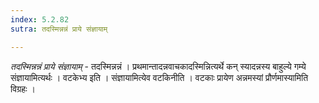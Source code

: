 ```yaml
---
index: 5.2.82
sutra: तदस्मिन्नन्नं प्राये संज्ञायाम्

---
```

_तदस्मिन्नन्नं प्राये संज्ञायाम्_ - तदस्मिन्नन्नं । प्रथमान्तादन्नवाचकादस्मिन्नित्यर्थे कन् स्यादन्नस्य बाहुल्ये गम्ये संज्ञायामित्यर्थः । वटकेभ्य इति । संज्ञायामित्येव वटकिनीति । वटकाः प्रायेण अन्नमस्यां प्रौर्णमास्यामिति विग्रहः ।